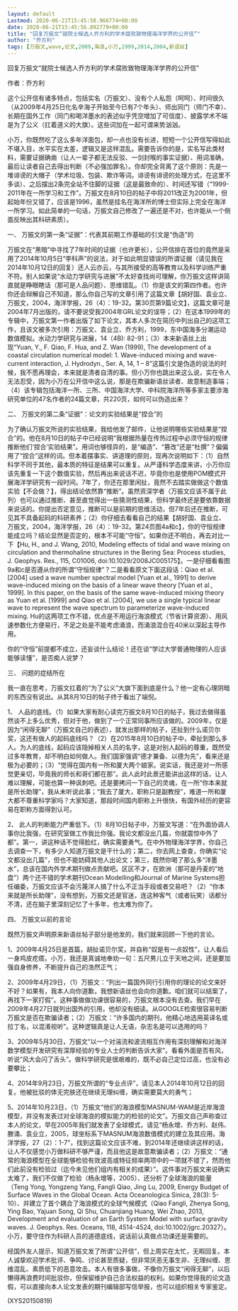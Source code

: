 ```yaml
---
layout: default
Lastmod: 2020-06-21T15:45:58.966774+00:00
date: 2020-06-21T15:45:56.892779+00:00
title: "回复万振文“就院士候选人乔方利的学术腐败致物理海洋学界的公开信”"
author: "乔方利"
tags: [万振文,wave,论文,2009,海浪,小万,1999,2014,2004,新语丝]
---
```


回复万振文“就院士候选人乔方利的学术腐败致物理海洋学界的公开信”

作者：乔方利

这个公开信有诸多特点，包括实名（万振文）、没有个人私怨（呵呵）、时间很久（从2009年4月25日化名辛海子开始至今已有7个年头）、师出同门（师门不幸）、长期在国外工作（同门和喝洋墨水的表述似乎凭空增加了可信度）、披露学术不端是为了公义（扛着道义的大旗）。这些词加在一起可谓来势汹汹。

小万，你既然吃了这么多年洋面包，却一点也没有长进，短短一个公开信写得如此不堪入目，水平实在太差，逻辑又是这样混乱。需要告诉你的是，实名写此类材料，需要证据确凿（让人一辈子都无法反驳、一剑封喉的事实证据）、用词准确，最后让读者自己去得出判断（不必强加罪名）。你却完全背离了这个原则：先是一堆诽谤的大帽子（学术垃圾、包装、欺诈等词。诽谤有诽谤的处理方式，在这里不多谈）、之后摆出2条完全站不住脚的证据（这是最致命的）、时间还写错（“1999-2011年在一所学习和工作”。万振文在8月10日的帖子中将2011改正为2001年，但起始年份又错了，应该是1996，虽然是挂名在海洋所的博士但实际上完全在海洋一所学习。如此简单的一句话，万振文自己修改了一遍还是不对，也许能从一个侧面反映出其科研素质）。

一、	万振文的第一条“证据”：代表其前期工作基础的引文是“伪造”的

万振文在“黑暗”中寻找了7年时间的证据（也许更长），公开信排在首位的竟然是采用了2014年10月5日“李科声”的说法，对于如此明显错误的所谓证据（请见我在2014年10月12日的回复）还人云亦云，与其所接受的高等教育以及科学训练严重不符。别人如果说“水动力学研究与进展”不太好查找尚可理解，你万振文这样讲简直就是睁眼瞎话（那可是人品问题）、思维错乱。（1）你是该文的第四作者。也许你还会辩解自己不知道，那么你自己写的文章引用了这篇文章【胡好国、袁业立、万振文，2004，海洋学报，26（4）：19-32。第30页第9篇论文】，这篇文章可是2004年7月出版的，请不要说受我2004年GRL论文的误导；（2）在这本1999年的专辑中，万振文第一作者出版了如下论文，其本人多次在简历中列出自己的这项工作，且该文被多次引用：万振文、袁业立、乔方利，1999，东中国海多分潮运动数值模拟。水动力学研究与进展，14（4B): 82-91；（3）本来新语丝上出现“Yuan, Y., F. Qiao, F. Hua, and Z. Wan (1999), The development of a coastal circulation numerical model: 1. Wave-induced mixing and wave-current interaction, J. Hydrodyn., Ser. A, 14, 1 – 8”这篇引文是伪造的说法的时候，我不愿再理会，本来就是清者自清的事。但小万你也跳出来这么说，实在令人无法忍受，因为小万在公开信中这么说，那是在欺骗新语丝读者、故意制造事端；（4）该专辑包括海洋一所、三所、中国海洋大学、中科院海洋所等多家主要涉海研究单位的47名作者的24篇文章，共220页，如何可以伪造出来？

二、	万振文的第二条“证据”：论文的实验结果是“捏合”的

为了确认万振文所说的实验结果，我给他发了邮件，让他说明哪些实验结果是“捏合”的。他在8月10日的帖子中已经说明“我根据热量在传热过程中必须守恒的规律推断他们‘捏合’实验结果”。用词也够怪异的，是“编造”、“篡改”还是“杜撰”？偏偏用了“捏合”这样的词。但本着摆事实、讲道理的原则，现再次说明如下：（1）自然科学不同于其他，最本质的特征是结果可以重复。从严谨科学态度来讲，小万你应该先重复一下这个数值实验，然后再出来说话不迟，毕竟你也是使用POM模式开展海洋学研究有一段时间。7年了，你还在那里闲扯，竟然不去踏实做做这个数值实验【不会做？】，得出结论依然靠“推断”。虽然资深学者（万振文应该不属于此列）也可以通过推断、甚至直觉得出一些猜测性结果，但科学最终还是要依靠数据来说话的。你提出否定意见，推断可以是前期的思维活动，但7年后还在推断，可见其不具备起码的科研素养；（2）你仔细去看看自己的结果【胡好国、袁业立、万振文，2004，海洋学报，26（4）：19-32。第24页图4a和c】，你的守恒规律能成立吗？结论显然是否定的，根本不可能“守恒”。如果你还不明白，再去对比一下【Hu, H., and J. Wang, 2010, Modeling effects of tidal and wave mixing on circulation and thermohaline structures in the Bering Sea: Process studies, J. Geophys. Res., 115, C01006, doi:10.1029/2008JC005175】。一是仔细看看图9a和c是否遵从你的所谓“守恒规律”？二是看看原文下面这段话：Qiao et al. [2004] used a wave number spectral model [Yuan et al., 1991] to derive wave-induced mixing on the basis of a linear wave theory [Yuan et al., 1999]. In this paper, on the basis of the same wave-induced mixing theory as Yuan et al. [1999] and Qiao et al. [2004], we use a single typical linear wave to represent the wave spectrum to parameterize wave-induced mixing. Hu的这两项工作不错，优点是不用运行海浪模式（节省计算资源）、用风速参数化方便易行，不足之处是不能考虑涌浪，而涌浪混合在40米以深起主导作用。

你的“守恒”前提都不成立，还妄谈什么结论！还在谈“学过大学普通物理的人应该能够读懂”，是否痴人说梦？

三、	问题的症结所在

我一直在思考，万振文扛着的“为了公义”大旗下面到底是什么？他一定有心理阴暗的东西没有说出。从其8月10日的帖子终于看出了端倪。

1、	人品的底线。（1）如果大家有耐心读完万振文8月10日的帖子，我过去做得虽然谈不上多么优秀，但对于他，做到了一个正常同事所应该做的。2009年，仅是因为“闲得无聊”（万振文自己的表述），就发出那样的帖子，还扯到什么诺贝尔奖，这还有做人的起码底线吗？（2）在2015年8月10日的帖子中，牵扯到那么多人。为人的底线，起码应该隐掉相关人员的名字，这是对别人起码的尊重，既然受过多年教育，却不明白如何做人。我们国家强调“德才兼备、以德为先”，看来还是极为必要的；（3）“觉得在国内有一所和厦大两个娘家。说实话，我还是对一所感觉更亲切，毕竟我的师长和哥们都在那”。此人此时此景还能讲出这样的话，让人难以理解，可能也算一种讽刺吧。还是要拷问一下自己的灵魂，在一所“你本来就是所长助理”，我从未听说此事；“我去了厦大，职称只是副教授”，难道一所和厦大都不尊重科学家吗？大家知道，那段时间国内职称上升很快，有国外经历的更容易在职称方面得到认可。

2、	此人的判断能力严重低下。（1）8月10日帖子中，万振文写道：“在外面协调人事你比我强，在研究室做工作我比你强。我论文都没出几篇，你就震惊中外了都”。第一，讲这种话不觉得脸红，确实需要勇气。在中外物理海洋学界，你自己去调查一下，有多少人知道万振文是干什么的；第二，你去网上查查，你确实“论文都没出几篇”，但也不能妨碍其他人出论文；第三，既然你喝了那么多“洋墨水”，总该在国内外学术期刊做点贡献吧。区区不才，在欧洲（那可是丹麦的“地盘”）两个还不错的学术期刊Ocean Modelling和Journal of Marine Systems担任编委，万振文应该不会污蔑洋人搞了什么不正当手段或者交易吧？（2）“你本来就是所长助理”，没有想到，万振文还是官迷，连这种客气（或者玩笑）话都分不清，还在脑子里深刻记忆了十多年，也太难为你了。

四、	万振文以前的言论

既然万振文声明原来新语丝帖子部分是他发的，我们就来回顾一下他的言论。

1、2009年4月25日是首篇，胡扯诺贝尔奖，并自称“奴是有一点奴性”，让人看后一身鸡皮疙瘩。小万，我还是真诚地奉劝一句：五尺男儿立于天地之间，还是要加强自身修养，不断提升自己的浩然正气；

2、2009年4月29日，（1）万振文：“列出一篇国外同行引用你的理论的论文来好不好？如果有，我本人向你道歉，我想新语丝也会向你道歉。咱们就可以结案了，再找下一家打假”。这种事做做功课很容易的，万振文根本没有去查。我们早在2009年4月27日就列出国外的引用，他却没有细读。从GOOGLE检索很容易判断万振文是否在欺骗读者；（2）万振文：“许多国内的期刊，他精心地选用英译名或拉丁名，以混淆视听”。这种逻辑真是让人无语，杂志名是可以选用的吗？

3、2009年5月30日，万振文“以一个对湍流和波流相互作用有深刻理解和对海洋数学模型开发研究有深厚经验的专业人士的判断告诉大家”。看看外面是否有风，听说“风大会闪了舌头”。做科学研究是很艰难的，既不必自己定位过高，也没有必要攀比；

4、2014年9月23日，万振文所谓的“专业点评”，请见本人2014年10月12日的回复。他被批驳的体无完肤还在继续无理纠缠，确实需要莫大的勇气；

5、2014年10月23日，（1）万振文“他们的海浪模型MASNUM-WAM是近岸海浪模型，并没有发表过对全球海浪的模拟能力的检验的论文”。万振文自己声称查过本人的论文，早在2005年我们就发表了全球模式，请见“杨永增、乔方利、赵伟、滕涌、袁业立，2005，球坐标系下MASNUM海浪数值模式的建立及其应用。海洋学报，27（2）：1-7”，找到这篇论文应该不难，到2014年还继续讲这样的话，让人不仅感觉小万做科研不够严谨，而且他这是故意欺骗读者；（2）万振文：“通常的海浪模型在全球能够检验有效波高或特征频率两项中的一项就不错了，然而他们此前没有检验过（迄今未见他们组内有相关的成果）”。这件事对万振文来说确实太难了，我们不仅做了检验（杨永增等，2005）、还分析了全球海浪的能量（Teng Yong, Yongzeng Yang, Fangli Qiao, Jing Lu, 2009, Energy Budget of Surface Waves in the Global Ocean. Acta Oceanologica Sinica, 28(3): 5-10）、并建立了首个耦合了海浪模式的全球气候模式（Qiao Fangli, Zhenya Song, Ying Bao, Yajuan Song, Qi Shu, Chuanjiang Huang, Wei Zhao, 2013, Development and evaluation of an Earth System Model with surface gravity waves. J. Geophys. Res. Oceans, 118, 4514-4524, doi:10.1002/jgrc.20327）。小万，要守住作为科研人员的道德底线，说话前认真做点功课还是需要的。

经国外友人提示，知道万振文发了所谓“公开信”，但上周实在太忙，无暇回复。本人诚挚欢迎学术批评、争鸣、讨论甚至质疑，但非常厌恶无事生非、无理纠缠、思维混乱、素质低下的恶意攻击。本人有很多事做，不像你万振文“闲得无聊”，以后懒得再浪费时间批驳你，但保留维护自己合法权益的权利。如果你觉得我的论文造假，可以直接向本人论文发表的期刊编辑部写信举报，也可以组织相关专家鉴定。

(XYS20150819)

